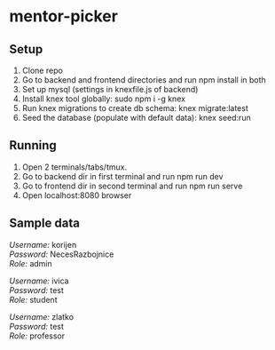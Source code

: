# mentor-picker

## Setup
1. Clone repo
2. Go to backend and frontend directories and run npm install in both
3. Set up mysql (settings in knexfile.js of backend)
4. Install knex tool globally: sudo npm i -g knex
5. Run knex migrations to create db schema: knex migrate:latest
6. Seed the database (populate with default data): knex seed:run

## Running
1. Open 2 terminals/tabs/tmux.
2. Go to backend dir in first terminal and run npm run dev
3. Go to frontend dir in second terminal and run npm run serve
4. Open localhost:8080 browser

## Sample data
*Username:* korijen  
*Password:* NecesRazbojnice  
*Role:* admin  
  
*Username:* ivica  
*Password:* test  
*Role:* student  
  
*Username:* zlatko  
*Password:* test  
*Role:* professor  
